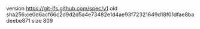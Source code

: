 version https://git-lfs.github.com/spec/v1
oid sha256:ce0d6acf66c2d9d2d5a4e73482e1d4ae93f72321649d18f01dfae8badeebe871
size 809
